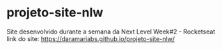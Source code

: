 # projeto-site-nlw
 Site desenvolvido durante a semana da Next Level Week#2 - Rocketseat
link do site: https://daramariabs.github.io/projeto-site-nlw/
